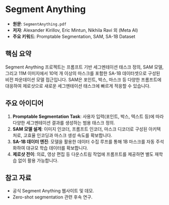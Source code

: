 # Segment Anything

- **원문**: `SegmentAnything.pdf`
- **저자**: Alexander Kirillov, Eric Mintun, Nikhila Ravi 외 (Meta AI)
- **주요 키워드**: Promptable Segmentation, SAM, SA-1B Dataset

## 핵심 요약

Segment Anything 프로젝트는 프롬프트 기반 세그멘테이션 태스크 정의, SAM 모델, 그리고 11M 이미지에서 10억 개 이상의 마스크를 포함한 SA-1B 데이터셋으로 구성된 비전 파운데이션 모델 접근입니다. SAM은 포인트, 박스, 마스크 등 다양한 프롬프트에 대응하여 제로샷으로 새로운 세그멘테이션 태스크에 빠르게 적응할 수 있습니다.

## 주요 아이디어

1. **Promptable Segmentation Task**: 사용자 입력(포인트, 박스, 텍스트 등)에 따라 다양한 세그멘테이션 결과를 생성하는 범용 태스크 정의.
2. **SAM 모델 설계**: 이미지 인코더, 프롬프트 인코더, 마스크 디코더로 구성된 아키텍처로, 고효율 인코딩과 마스크 생성 속도를 확보합니다.
3. **SA-1B 데이터 엔진**: 모델을 활용한 데이터 수집 루프를 통해 1B 마스크를 자동 주석화하여 대규모 학습 데이터를 확보합니다.
4. **제로샷 전이**: 의료, 영상 편집 등 다운스트림 작업에 프롬프트를 제공하면 별도 재학습 없이 활용 가능합니다.

## 참고 자료

- 공식 Segment Anything 웹사이트 및 데모.
- Zero-shot segmentation 관련 후속 연구.
